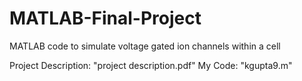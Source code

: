 # MATLAB-Final-Project

MATLAB code to simulate voltage gated ion channels within a cell

Project Description: "project description.pdf"
My Code: "kgupta9.m"
